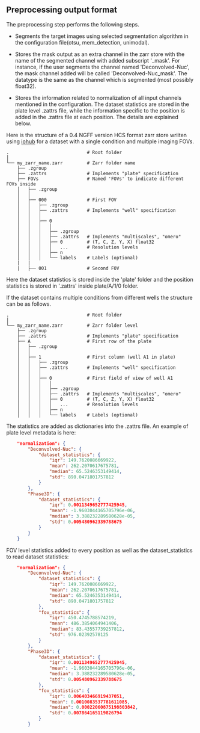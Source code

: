 ## Preprocessing output format

The preprocessing step performs the following steps.

* Segments the target images using selected segmentation algorithm in the configuration file(otsu, mem_detection, unimodal).

* Stores the mask output as an extra channel in the zarr store with the name of the segmented channel with added subscript '_mask'. For instance, if the user segments the channel named 'Deconvolved-Nuc', the mask channel added will be called 'Deconvolved-Nuc_mask'. The datatype is the same as the channel which is segmented (most possibly float32).

* Stores the information related to normalization of all input channels mentioned in the configuration. The dataset statistics are stored in the plate level .zattrs file, while the information specific to the position is added in the .zattrs file at each position. The details are explained below.

Here is the structure of a 0.4 NGFF version HCS format zarr store wriiten using [iohub](https://github.com/czbiohub/iohub) for a dataset with a single condition and multiple imaging FOVs.

```text
.                             # Root folder
│
└── my_zarr_name.zarr         # Zarr folder name
    ├── .zgroup
    ├── .zattrs               # Implements "plate" specification
    ├── FOVs                  # Named 'FOVs' to indicate different FOVs inside
    │   ├── .zgroup
    │   │
    │   ├── 000               # First FOV
    │   │   ├── .zgroup
    │   │   ├── .zattrs       # Implements "well" specification
    │   │   │
    │   │   ├── 0
    │   │   │   │
    │   │   │   ├── .zgroup
    │   │   │   ├── .zattrs   # Implements "multiscales", "omero"
    │   │   │   ├── 0         # (T, C, Z, Y, X) float32
    │   │   │   │   ...       # Resolution levels
    │   │   │   ├── n
    │   │   │   └── labels    # Labels (optional)
    |   |
    |   ├── 001               # Second FOV

 ```

Here the dataset statistics is stored inside the 'plate' folder and the position statistics is stored in '.zattrs' inside plate/A/1/0 folder.

If the dataset contains multiple conditions from different wells the structure can be as follows.

```text
.                             # Root folder
│
└── my_zarr_name.zarr         # Zarr folder level
    ├── .zgroup
    ├── .zattrs               # Implements "plate" specification
    ├── A                     # First row of the plate
    │   ├── .zgroup
    │   │
    │   ├── 1                 # First column (well A1 in plate)
    │   │   ├── .zgroup
    │   │   ├── .zattrs       # Implements "well" specification
    │   │   │
    │   │   ├── 0             # First field of view of well A1
    │   │   │   │
    │   │   │   ├── .zgroup
    │   │   │   ├── .zattrs   # Implements "multiscales", "omero"
    │   │   │   ├── 0         # (T, C, Z, Y, X) float32
    │   │   │   │   ...       # Resolution levels
    │   │   │   ├── n
    │   │   │   └── labels    # Labels (optional)

 ```

The statistics are added as dictionaries into the .zattrs file. An example of plate level metadata is here:

```json
    "normalization": {
        "Deconvolved-Nuc": {
            "dataset_statistics": {
                "iqr": 149.7620086669922,
                "mean": 262.2070617675781,
                "median": 65.5246353149414,
                "std": 890.0471801757812
            }
        },
        "Phase3D": {
            "dataset_statistics": {
                "iqr": 0.0011349652777425945,
                "mean": -1.9603044165705796e-06,
                "median": 3.388232289580628e-05,
                "std": 0.005480962339788675
            }
        }
    }
```

FOV level statistics added to every position as well as the dataset_statistics to read dataset statistics:

```json
    "normalization": {
        "Deconvolved-Nuc": {
            "dataset_statistics": {
                "iqr": 149.7620086669922,
                "mean": 262.2070617675781,
                "median": 65.5246353149414,
                "std": 890.0471801757812
            },
            "fov_statistics": {
                "iqr": 450.4745788574219,
                "mean": 486.3854064941406,
                "median": 83.43557739257812,
                "std": 976.02392578125
            }
        },
        "Phase3D": {
            "dataset_statistics": {
                "iqr": 0.0011349652777425945,
                "mean": -1.9603044165705796e-06,
                "median": 3.388232289580628e-05,
                "std": 0.005480962339788675
            },
            "fov_statistics": {
                "iqr": 0.006403466919437051,
                "mean": 0.0010083537781611085,
                "median": 0.00022060875198803842,
                "std": 0.007864165119826794
            }
        }
